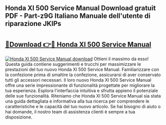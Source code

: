 ## Honda Xl 500 Service Manual Download gratuit PDF - Part-z9G Italiano Manuale dell'utente di riparazione JKlPs

# <h2><a href="http://dfdmos.blite.top/?on=Honda+Xl+500+Service+Manual">🔗Download 👉🔴 Honda Xl 500 Service Manual</a></h2>

[![Honda Xl 500 Service Manual download](https://i.imgur.com/lujVjoI.png)](http://dfdmos.blite.top/?on=Honda+Xl+500+Service+Manual)
Ottieni il massimo da esso! Questa guida contiene suggerimenti e trucchi per massimizzare le prestazioni del tuo nuovo Honda Xl 500 Service Manual. Familiarizzare con la confezione prima di smaltire la confezione, assicurarsi di aver conservato tutti gli accessori necessari. Il loro nuovo Honda Xl 500 Service Manual offre una serie impressionante di funzionalità progettate per migliorare la tua esperienza. Esplora l'interfaccia intuitiva e sfrutta appieno il potenziale delle sue funzionalità. Riteniamo che Honda Xl 500 Service Manual sia stata una guida dettagliata e informativa alla tua ricerca per comprendere le caratteristiche e le capacità del tuo nuovo articolo. Se hai bisogno di aiuto o hai domande, il nostro team di assistenza clienti è sempre a tua disposizione.
